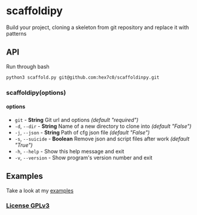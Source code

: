 # scaffoldipy

Build your project, cloning a skeleton from git repository and replace it with patterns

## API

Run through bash

```bash
python3 scaffold.py git@github.com:hex7c0/scaffoldinpy.git
```

### scaffoldipy(options)

#### options

 - `git` - **String** Git url and options *(default "required")*
 - `-d`, `--dir` - **String** Name of a new directory to clone into *(default "False")*
 - `-j`, `--json` - **String** Path of cfg json file *(default "False")*
 - `-s`, `--suicide` - **Boolean** Remove json and script files after work *(default "True")*
 - `-h`, `--help` - Show this help message and exit
 - `-v`, `--version` - Show program's version number and exit

## Examples

Take a look at my [examples](https://github.com/hex7c0/scaffoldipy/tree/master/examples)

### [License GPLv3](http://opensource.org/licenses/GPL-3.0)
